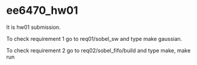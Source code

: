 # ee6470_hw01
It is hw01 submission.

To check requirement 1 go to req01/sobel_sw and type make gaussian.

To check requirement 2 go to req02/sobel_fifo/build and type make, make run
